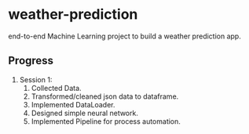 # weather-prediction
end-to-end Machine Learning project to build a weather prediction app.

## Progress

1. Session 1:
    1. Collected Data.
    2. Transformed/cleaned json data to dataframe.
    3. Implemented DataLoader.
    4. Designed simple neural network.
    5. Implemented Pipeline for process automation.
